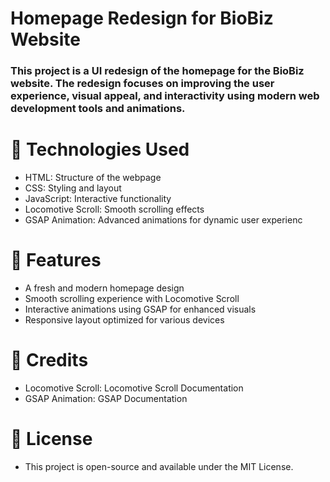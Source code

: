 # Homepage Redesign for BioBiz Website
### This project is a UI redesign of the homepage for the BioBiz website. The redesign focuses on improving the user experience, visual appeal, and interactivity using modern web development tools and animations.

# 🚀 Technologies Used
- HTML: Structure of the webpage
- CSS: Styling and layout
- JavaScript: Interactive functionality
- Locomotive Scroll: Smooth scrolling effects
- GSAP Animation: Advanced animations for dynamic user experienc

# 🎯 Features
- A fresh and modern homepage design
- Smooth scrolling experience with Locomotive Scroll
- Interactive animations using GSAP for enhanced visuals
- Responsive layout optimized for various devices

# 🌟 Credits
- Locomotive Scroll: Locomotive Scroll Documentation
- GSAP Animation: GSAP Documentation


# 📝 License
- This project is open-source and available under the MIT License.
